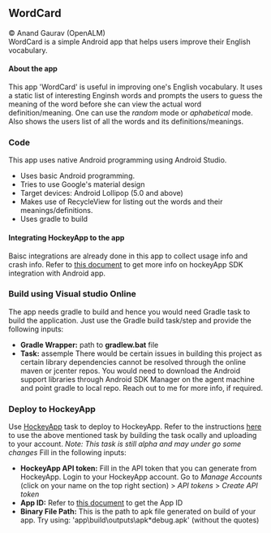 ## WordCard  
&copy; Anand Gaurav (OpenALM)
<br>WordCard is a simple Android app that helps users improve their English vocabulary. 

#### About the app
This app 'WordCard' is useful in improving one's English vocabulary. It uses a static list of interesting Enginsh words and prompts the users to guess the meaning of the word before she can view the actual word definition/meaning.
One can use the *random* mode or *aphabetical* mode.
Also shows the users list of all the words and its definitions/meanings.

### Code
This app uses native Android programming using Android Studio. 
* Uses basic Android programming.
* Tries to use Google's material design
* Target devices: Android Lollipop (5.0 and above)
* Makes use of RecycleView for listing out the words and their meanings/definitions. 
* Uses gradle to build

#### Integrating HockeyApp to the app
Baisc integrations are already done in this app to collect usage info and crash info. Refer to [this document](http://support.hockeyapp.net/kb/client-integration-android/hockeyapp-for-android-sdk) to get more info on hockeyApp SDK integration with Android app.

### Build using Visual studio Online
The app needs gradle to build and hence you would need Gradle task to build the application. Just use the Gradle build task/step and provide the following inputs:
* **Gradle Wrapper:** path to **gradlew.bat** file 
* **Task:** assemple
There would be certain issues in building this project as certain library dependencies cannot be resolved through the online maven or jcenter repos. You would need to download the Android support libraries through Android SDK Manager on the agent machine and point gradle to local repo. 
Reach out to me for more info, if required.

### Deploy to HockeyApp
Use [HockeyApp](https://github.com/ashtom/vso-task-hockeyapp) task to deploy to HockeyApp.
Refer to the instructions [here](https://github.com/ashtom/vso-task-hockeyapp) to use the above mentioned task by building the task ocally and uploading to your account.
_*Note:*_ _This task is still alpha and may under go some changes_
Fill in the following inputs:
* **HockeyApp API token:** Fill in the API token that you can generate from HockeyApp. Login to your HockeyApp account. Go to *Manage Accounts* (click on your name on the top right section) > *API tokens* > *Create API token*	
* **App ID:** Refer to [this document](http://support.hockeyapp.net/kb/client-integration-android/hockeyapp-for-android-sdk) to get the App ID 
* **Binary File Path:** This is the path to apk file generated on build of your app. Try using: 'app\build\outputs\apk\*debug.apk' (without the quotes)



